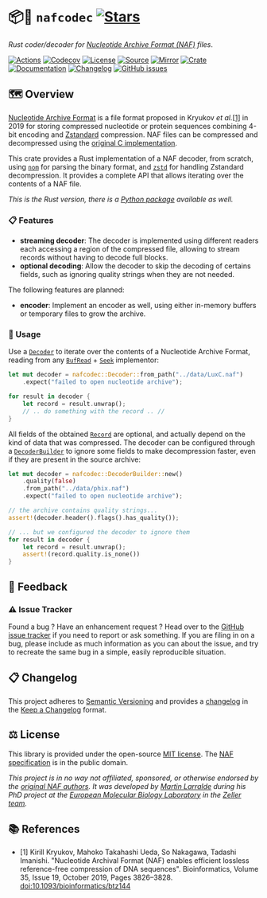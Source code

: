 # 📦🧬 `nafcodec` [![Stars](https://img.shields.io/github/stars/althonos/nafcodec.svg?style=social&maxAge=3600&label=Star)](https://github.com/althonos/nafcodec/stargazers)

*Rust coder/decoder for [Nucleotide Archive Format (NAF)](https://github.com/KirillKryukov/naf) files*.

[![Actions](https://img.shields.io/github/actions/workflow/status/althonos/nafcodec/rust.yml?branch=main&style=flat-square&maxAge=600)](https://github.com/althonos/nafcodec/actions)
[![Codecov](https://img.shields.io/codecov/c/gh/althonos/nafcodec/master.svg?style=flat-square&maxAge=600)](https://app.codecov.io/gh/althonos/nafcodec)
[![License](https://img.shields.io/badge/license-MIT-blue.svg?style=flat-square&maxAge=2678400)](https://choosealicense.com/licenses/mit/)
[![Source](https://img.shields.io/badge/source-GitHub-303030.svg?maxAge=2678400&style=flat-square)](https://github.com/althonos/nafcodec)
[![Mirror](https://img.shields.io/badge/mirror-EMBL-009f4d?style=flat-square&maxAge=2678400)](https://git.embl.de/larralde/nafcodec/)
[![Crate](https://img.shields.io/crates/v/nafcodec.svg?maxAge=600&style=flat-square)](https://crates.io/crates/nafcodec)
[![Documentation](https://img.shields.io/badge/docs.rs-latest-4d76ae.svg?maxAge=2678400&style=flat-square)](https://docs.rs/nafcodec)
[![Changelog](https://img.shields.io/badge/keep%20a-changelog-8A0707.svg?maxAge=2678400&style=flat-square)](https://github.com/althonos/nafcodec/blob/master/CHANGELOG.md)
[![GitHub issues](https://img.shields.io/github/issues/althonos/nafcodec.svg?style=flat-square&maxAge=600)](https://github.com/althonos/nafcodec/issues)


## 🗺️ Overview

[Nucleotide Archive Format](https://github.com/KirillKryukov/naf) is a file
format proposed in Kryukov *et al.*[\[1\]](#ref1) in 2019 for storing
compressed nucleotide or protein sequences combining 4-bit encoding and
[Zstandard](https://github.com/facebook/zstd) compression. NAF files can
be compressed and decompressed using the
[original C implementation](https://kirill-kryukov.com/study/naf).

This crate provides a Rust implementation of a NAF decoder, from scratch,
using [`nom`](https://crates.io/crates/nom) for parsing the binary format, 
and [`zstd`](https://crates.io/crates/zstd) for handling Zstandard 
decompression. It provides a complete API that allows iterating over
the contents of a NAF file.

*This is the Rust version, there is a [Python package](https://pypi.org/project/nafcodec) available as well.*

### 📋 Features

- **streaming decoder**: The decoder is implemented using different readers
  each accessing a region of the compressed file, allowing to stream records
  without having to decode full blocks.
- **optional decoding**: Allow the decoder to skip the decoding of certains
  fields, such as ignoring quality strings when they are not needed.

The following features are planned:

- **encoder**: Implement an encoder as well, using either in-memory buffers
  or temporary files to grow the archive.

### 🔌 Usage

Use a [`Decoder`](https://docs.rs/nafcodec/latest/nafcodec/struct.Decoder.html) 
to iterate over the contents of a Nucleotide Archive Format,
reading from any [`BufRead`](https://doc.rust-lang.org/nightly/std/io/trait.BufRead.html) +
[`Seek`](https://doc.rust-lang.org/nightly/std/io/trait.Seek.html) implementor:

```rust
let mut decoder = nafcodec::Decoder::from_path("../data/LuxC.naf")
    .expect("failed to open nucleotide archive");

for result in decoder {
    let record = result.unwrap();
    // .. do something with the record .. //
}
```

All fields of the obtained [`Record`](https://docs.rs/nafcodec/latest/nafcodec/data/struct.Record.html) 
are optional, and actually depend on the kind of data that was compressed. 
The decoder can be configured through a 
[`DecoderBuilder`](https://docs.rs/nafcodec/latest/nafcodec/struct.DecoderBuilder.html) 
to ignore some fields to make decompression faster, even if they are present 
in the source archive:

```rust
let mut decoder = nafcodec::DecoderBuilder::new()
    .quality(false)
    .from_path("../data/phix.naf")
    .expect("failed to open nucleotide archive");

// the archive contains quality strings...
assert!(decoder.header().flags().has_quality());

// ... but we configured the decoder to ignore them
for result in decoder {
    let record = result.unwrap();
    assert!(record.quality.is_none())
}
```

<!-- ## 🔍 See Also -->

## 💭 Feedback

### ⚠️ Issue Tracker

Found a bug ? Have an enhancement request ? Head over to the 
[GitHub issue tracker](https://github.com/althonos/nafcodec/issues) if you 
need to report or ask something. If you are filing in on a bug, please include 
as much information as you can about the issue, and try to recreate the same 
bug in a simple, easily reproducible situation.

<!-- ### 🏗️ Contributing

Contributions are more than welcome! See [`CONTRIBUTING.md`](https://github.com/althonos/nafcodec/blob/master/CONTRIBUTING.md) for more details. -->


## 📋 Changelog

This project adheres to [Semantic Versioning](http://semver.org/spec/v2.0.0.html)
and provides a [changelog](https://github.com/althonos/nafcodec/blob/master/CHANGELOG.md)
in the [Keep a Changelog](http://keepachangelog.com/en/1.0.0/) format.

## ⚖️ License

This library is provided under the open-source
[MIT license](https://choosealicense.com/licenses/mit/). The
[NAF specification](https://github.com/KirillKryukov/naf/blob/master/NAFv2.pdf)
is in the public domain.

*This project is in no way not affiliated, sponsored, or otherwise endorsed
by the [original NAF authors](https://github.com/KirillKryukov). It was
developed by [Martin Larralde](https://github.com/althonos/) during his PhD
project at the [European Molecular Biology Laboratory](https://www.embl.de/)
in the [Zeller team](https://github.com/zellerlab).*

## 📚 References

- <a id="ref1">\[1\]</a> Kirill Kryukov, Mahoko Takahashi Ueda, So Nakagawa, Tadashi Imanishi. "Nucleotide Archival Format (NAF) enables efficient lossless reference-free compression of DNA sequences". Bioinformatics, Volume 35, Issue 19, October 2019, Pages 3826–3828. [doi:10.1093/bioinformatics/btz144](https://doi.org/10.1093/bioinformatics/btz144)
